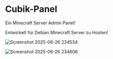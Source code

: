 # Cubik-Panel
Ein Minecraft Server Admin Panel!

Entwickelt für Debian Minecraft Server zu Hosten!



![Screenshot 2025-06-26 234534](https://github.com/user-attachments/assets/e39d4867-536c-413e-9455-1ede0194e841)



![Screenshot 2025-06-26 234606](https://github.com/user-attachments/assets/13058598-7fec-479c-bc4a-d15d136f8351)

